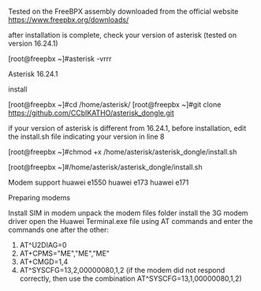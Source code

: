 Tested on the FreeBPX assembly downloaded from the official website https://www.freepbx.org/downloads/

after installation is complete, check your version of asterisk (tested on version 16.24.1)

[root@freepbx ~]#asterisk -vrrr

Asterisk 16.24.1

install

[root@freepbx ~]#cd /home/asterisk/
[root@freepbx ~]#git clone https://github.com/CCbIKATHO/asterisk_dongle.git

if your version of asterisk is different from 16.24.1, before installation, edit the install.sh file indicating your version in line 8

[root@freepbx ~]#chmod +x /home/asterisk/asterisk_dongle/install.sh

[root@freepbx ~]#/home/asterisk/asterisk_dongle/install.sh

Modem support
huawei e1550
huawei e173
huawei e171

Preparing modems

Install SIM in modem
unpack the modem files folder install the 3G modem driver open the Huawei Terminal.exe file using AT commands and enter the commands one after the other:

1) AT^U2DIAG=0
2) AT+CPMS="ME","ME","ME"
3) AT+CMGD=1,4
4) AT^SYSCFG=13,2,00000080,1,2 (if the modem did not respond correctly, then use the combination AT^SYSCFG=13,1,00000080,1,2)
